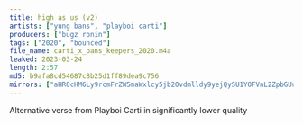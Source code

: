 ```yaml
---
title: high as us (v2)
artists: ["yung bans", "playboi carti"]
producers: ["bugz ronin"]
tags: ["2020", "bounced"]
file_name: carti_x_bans_keepers_2020.m4a
leaked: 2023-03-24
length: 2:57
md5: b9afa8cd54687c8b25d1ff89dea9c756
mirrors: ["aHR0cHM6Ly9rcmFrZW5maWxlcy5jb20vdmlldy9yejQySU1YOFVnL2ZpbGUuaHRtbA==", "aHR0cHM6Ly9kYnJlZS5vcmcvdi8wNDYzY2E="]
---
```

Alternative verse from Playboi Carti in significantly lower quality

